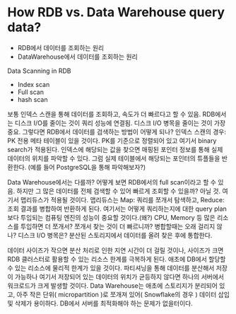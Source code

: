 

# How RDB vs. Data Warehouse query data?
- RDB에서 데이터를 조회하는 원리
- DataWarehouse에서 데이터를 조회하는 원리

Data Scanning in RDB
- Index scan
- Full scan
- hash scan

보통 인덱스 스캔을 통해 데이터를 조회하고, 속도가 더 빠르다고 할 수 있음. 
RDB에서는 디스크 I/O를 줄이는 것이 쿼리 성능에 연결됨. 디스크 I/O 병목을 줄이는 것이 가장 중요. 
그렇다면 RDB에서 데이터를 검색하는 방법이 어떻게 되나? 
인덱스 스캔의 경우: PK 전용 메타 테이블이 있을 것이다. PK를 기준으로 정렬되어 있고 여기서 binary search가 적용된다. 인덱스에 해당되는 값을 찾으면 매핑된 포인터 정보를 통해 실제 데이터의 위치를 파악할 수 있다. 그럼 실제 테이블에서 해당되는 포인터의 튜플들을 반환한다. 
(예를 들어 PostgreSQL을 통해 파악해보자?)

Data Warehouse에서는 다를까? 어떻게 보면 RDB에서의 full scan이라고 할 수 있음. 하지만 그 많은 데이터를 전체 검색할 수 있어 빠르게 조회할 수 있을까? 아닐 것. 여기서 맵리듀스가 적용될 것이다. 맵리듀스는 Map: 쿼리를 쪼개서 탐색하고, Reduce: 조회 결과를 병합하여 반환하게 된다. 여기서는 어떻게 쿼리하는지에 대한 query plan보다 투입되는 컴퓨팅 엔진의 성능이 중요할 것이다.(왜?) CPU, Memory 등 많은 리소스를 투입하면 더 쪼개서? 쪼개서 찾는 것이 더 빠르니까? 병합할때는 오래 걸리지 않나? 디스크 I/O 병목은? 분산된 스토리지에서 데이터를 올려 찾은 후에 통합한다. 

데이터 사이즈가 작으면 분산 처리로 인한 지연 시간이 더 걸릴 것이나, 사이즈가 크면 RDB 클러스터로 활용할 수 있는 리소스 한계를 극복하게 된다. 애초에 DB에서 할당할 수 있는 리소스에 물리적 한계가 있을 것이다. 파티셔닝을 통해 데이터를 분산해서 저장이 가능하나 여기서 저장되어 있는 데이터의 위치가 균등하지 않다면 하나의 서버에서 워크로드가 크게 발생할 것이다. Data Warehouse는 애초에 스토리지가 분리되어 있고, 아주 작은 단위( micropartition )로 쪼개져 있어( Snowflake의 경우 ) 데이터 삽입 및 삭제가 용이하다. DB에서 서버를 최적화해야 하는 문제가 없을터이다. 